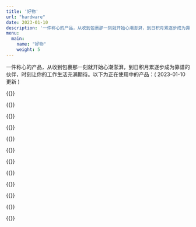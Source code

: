 ```yaml
---
title: '好物'
url: "hardware"
date: 2023-01-10
description: '一件称心的产品，从收到包裹那一刻就开始心潮澎湃，到日积月累逐步成为靠谱的伙伴，时刻让你的工作生活充满期待。'
menu:
  main:
    name: "好物"
    weight: 5
---
```

<div class="pagetitle">一件称心的产品，从收到包裹那一刻就开始心潮澎湃，到日积月累逐步成为靠谱的伙伴，时刻让你的工作生活充满期待。以下为正在使用中的产品：( 2023-01-10 更新 )</div>
<div class="quanju">

{{<hardware img="https://img.koobai.com/hardware/appletv.webp" title="Apple TV 4K (第 2 代)" jiage="1,488" info="之前使用的是Google TV，体验下来不管是流畅度、美观度都不是一个量级的。" url="/apple_tv">}}

{{<hardware img="https://img.koobai.com/hardware/synology.webp" title="群晖 DS920+" jiage="3,900" info="配置过程相对麻烦，但调教好之后，它就是安全、娱乐之利器。就是硬盘太贵了。" url="/synology_ds920">}}

{{<hardware img="https://img.koobai.com/hardware/macbook.webp" title="MacBook Pro 16 2019" jiage="22,199" info="上一台还是2014年买的港版15寸，没什么说的，纯生产力工具。" url="/workbench">}}

{{<hardware img="https://img.koobai.com/hardware/ergotron.webp" title="爱格升 MXV" jiage="949" info="显示器支架，买它一是因为让桌面更简洁，二是为了能升降。" url="/workbench">}}

{{<hardware img="https://img.koobai.com/hardware/benq.webp" title="明基 ScreenBar Plus" jiage="894" info="显示器挂灯，除了控制器是有线外，其他都很好，既不占桌面，也不反光。" url="/workbench">}}

{{<hardware img="https://img.koobai.com/hardware/master.webp" title="罗技 MX Master 3" jiage="649" info="用了很多年了，除了表面脱皮及起泡外，确实很顺手。" url="/workbench">}}

{{<hardware img="https://img.koobai.com/hardware/zoom.webp" title="ZOOM 65" jiage="1,199" info="第一把真正意义上的客制化键盘，就是贵了点" url="/workbench">}}

{{<hardware img="https://img.koobai.com/hardware/sound.webp" title="小米 Sound" jiage="499" info="晚上工作时，听杭州的“钱塘夜色”广播，工作起来很带感～" url="/workbench">}}

{{<hardware img="https://img.koobai.com/hardware/philips.webp" title="飞利浦 279C9 4K27寸" jiage="2,999" info="主要外接MacBook使用，自带反向充电，屏占比也很高，推荐。" url="/workbench">}}

{{<hardware img="https://img.koobai.com/hardware/dayinji.webp" title="小米激光打印一体机" jiage="1,399" info="主要职责是打印娃的作业，无线非常方便，性价比不错。" url="/workbench">}}

{{<hardware img="https://img.koobai.com/hardware/iphone.webp" title="iPhone 11 Pro Max" jiage="9,599" info="使用最久的一款手机，目前依然很流畅。近几年的新款，手感太差，可能因为穷。">}}

{{<hardware img="https://img.koobai.com/hardware/sony.webp" title="索尼HT-Z9F" jiage="7,285" info="电视Soundbar，用了很多年，看影视之利器，仿佛置身于其中">}}

</div>